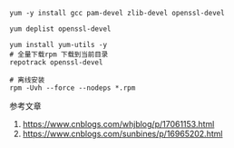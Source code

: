 ```
yum -y install gcc pam-devel zlib-devel openssl-devel
```



```shell
yum deplist openssl-devel

yum install yum-utils -y
# 全量下载rpm 下载到当前目录
repotrack openssl-devel

# 离线安装
rpm -Uvh --force --nodeps *.rpm 
```



参考文章

1. https://www.cnblogs.com/whjblog/p/17061153.html
2. https://www.cnblogs.com/sunbines/p/16965202.html

